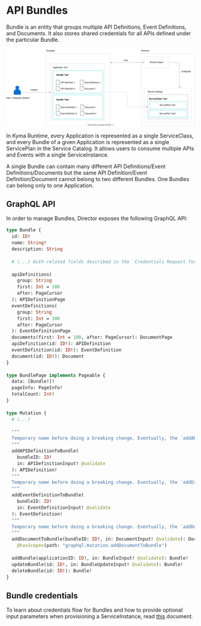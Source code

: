 # API Bundles


Bundle is an entity that groups multiple API Definitions, Event Definitions, and Documents. It also stores shared credentials for all APIs defined under the particular Bundle.

![API Bundles Diagram](./assets/bundles-api.svg)

In Kyma Runtime, every Application is represented as a single ServiceClass, and every Bundle of a given Application is represented as a single ServicePlan in the Service Catalog. It allows users to consume multiple APIs and Events with a single ServiceInstance.


A single Bundle can contain many different API Definitions/Event Definitions/Documents but the same API Definition/Event Definition/Document cannot belong to two different Bundles. One Bundles can belong only to one Application.


## GraphQL API

In order to manage Bundles, Director exposes the following GraphQL API:

```graphql
type Bundle {
  id: ID!
  name: String!
  description: String

  # (...) Auth-related fields described in the `Credentials Request for Bundles` document

  apiDefinitions(
    group: String
    first: Int = 100
    after: PageCursor
  ): APIDefinitionPage
  eventDefinitions(
    group: String
    first: Int = 100
    after: PageCursor
  ): EventDefinitionPage
  documents(first: Int = 100, after: PageCursor): DocumentPage
  apiDefinition(id: ID!): APIDefinition
  eventDefinition(id: ID!): EventDefinition
  document(id: ID!): Document
}

type BundlePage implements Pageable {
  data: [Bundle!]!
  pageInfo: PageInfo!
  totalCount: Int!
}

type Mutation {
  # (...)

  """
  Temporary name before doing a breaking change. Eventually, the `addAPIDefinition` mutation will be changed and there will be just one mutation: `addAPIDefinitionToBundle`.
  """
  addAPIDefinitionToBundle(
    bundleID: ID!
    in: APIDefinitionInput! @validate
  ): APIDefinition!
  """
  Temporary name before doing a breaking change. Eventually, the `addEventDefinition` mutation will be changed and there will be just one mutation: `addEventDefinitionToBundle`.
  """
  addEventDefinitionToBundle(
    bundleID: ID!
    in: EventDefinitionInput! @validate
  ): EventDefinition!
  """
  Temporary name before doing a breaking change. Eventually, the `addDocument` mutation will be changed and there will be just one mutation: `addDocumentToBundle`.
  """
  addDocumentToBundle(bundleID: ID!, in: DocumentInput! @validate): Document!
    @hasScopes(path: "graphql.mutation.addDocumentToBundle")

  addBundle(applicationID: ID!, in: BundleInput! @validate): Bundle!
  updateBundle(id: ID!, in: BundleUpdateInput! @validate): Bundle!
  deleteBundle(id: ID!): Bundle!
}
```

## Bundle credentials

To learn about credentials flow for Bundles and how to provide optional input parameters when provisioning a ServiceInstance, read [this](./03-bundles-credential-requests.md) document.
